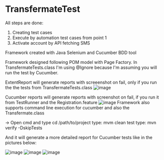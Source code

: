 # TransfermateTest
All steps are done:
1. Creating test cases
2. Execute by automation test cases from point 1
3. Activate account by API fetching SMS

Framework created with Java Selenium and Cucumber BDD tool

Framework designed following POM model with Page Factory.
In TransfermateTests.class I'm using @Ignore because I'm assuming you will run the test by Cucumber.

ExtentReport will generate reports with screeenshot on fail, only if you run the the tests from TransfermateTests.class
![image](https://user-images.githubusercontent.com/123422575/214205514-37c05e34-b8c4-461b-b90b-2a6c02441534.png)


Cucumber reports will generate reports with screenshot on fail, if you run it from TestRunner and the Registration.feature
![image](https://user-images.githubusercontent.com/123422575/214204851-a3ee5900-a994-401c-b6fd-70b4720f2f8a.png)
Framework also supports command line execution for cucumber and also the Transfermate.class

-> Open cmd and type cd /path/to/project
type: mvm clean test
type: mvn verify -DskipTests 

And it will generate a more detailed report for Cucumber tests like in the pictures below:

![image](https://user-images.githubusercontent.com/123422575/214206491-fa3a4fe0-775c-49f1-b46c-f6dc4c92b110.png)
![image](https://user-images.githubusercontent.com/123422575/214206511-232345ef-007e-4ac0-b813-d44df688c872.png)
![image](https://user-images.githubusercontent.com/123422575/214206548-b38d8a79-b987-4dbf-b953-9416f0045efc.png)





